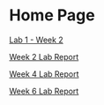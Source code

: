 # Home Page 
[Lab 1 - Week 2](https://aaryapatel100.github.io/cse15l-lab-reports/Lab1.html)

[Week 2 Lab Report](https://aaryapatel100.github.io/cse15l-lab-reports/week2/Lab1Report.html)

[Week 4 Lab Report](https://aaryapatel100.github.io/cse15l-lab-reports/week4/Week4Report.html)

[Week 6 Lab Report](https://aaryapatel100.github.io/cse15l-lab-reports/week6/Week6Report.html)